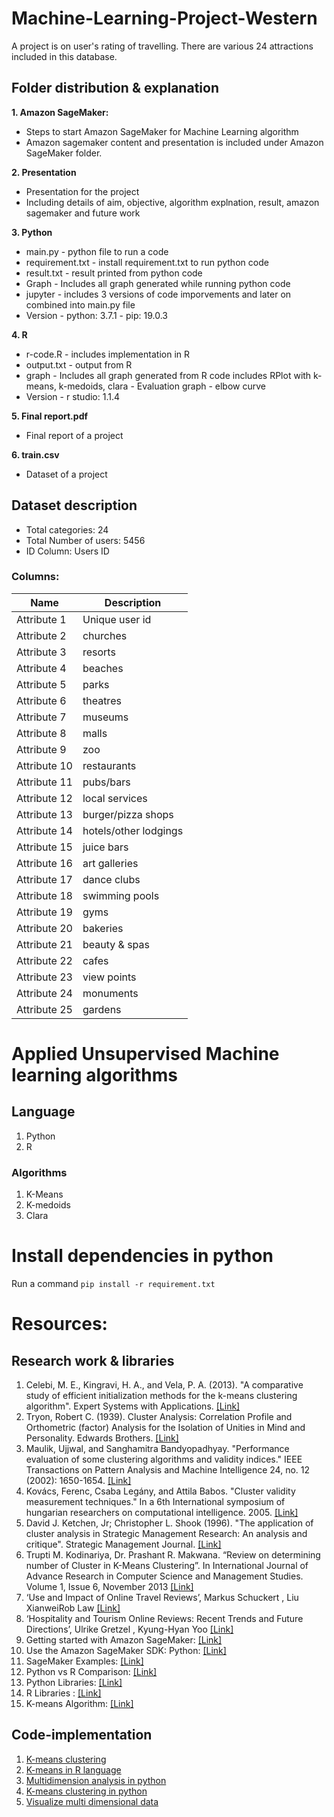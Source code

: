 # Machine-Learning-Project-Western

A project is on user's rating of travelling. There are various 24 attractions included in this database.

## Folder distribution & explanation

**1. Amazon SageMaker:**

- Steps to start Amazon SageMaker for Machine Learning algorithm
- Amazon sagemaker content and presentation is included under Amazon SageMaker folder.

**2. Presentation**

- Presentation for the project
- Including details of aim, objective, algorithm explnation, result, amazon sagemaker and future work

**3. Python**

- main.py - python file to run a code
- requirement.txt - install requirement.txt to run python code
- result.txt - result printed from python code
- Graph - Includes all graph generated while running python code
- jupyter - includes 3 versions of code imporvements and later on combined into main.py file
- Version - python: 3.7.1 - pip: 19.0.3

**4. R**

- r-code.R - includes implementation in R
- output.txt - output from R
- graph - Includes all graph generated from R code includes RPlot with k-means, k-medoids, clara - Evaluation graph - elbow curve
- Version - r studio: 1.1.4

**5. Final report.pdf**

- Final report of a project

**6. train.csv**

- Dataset of a project

## Dataset description

- Total categories: 24
- Total Number of users: 5456
- ID Column: Users ID

### Columns:

| Name | Description |
| --- | --- |
| Attribute 1 | Unique user id |
| Attribute 2 | churches |
| Attribute 3 | resorts |
| Attribute 4 | beaches |
| Attribute 5 | parks |
| Attribute 6 | theatres |
| Attribute 7 | museums |
| Attribute 8 | malls |
| Attribute 9 | zoo |
| Attribute 10 | restaurants |
| Attribute 11 | pubs/bars |
| Attribute 12 | local services |
| Attribute 13 | burger/pizza shops |
| Attribute 14 | hotels/other lodgings |
| Attribute 15 | juice bars |
| Attribute 16 | art galleries |
| Attribute 17 | dance clubs |
| Attribute 18 | swimming pools |
| Attribute 19 | gyms |
| Attribute 20 | bakeries |
| Attribute 21 | beauty & spas |
| Attribute 22 | cafes |
| Attribute 23 | view points |
| Attribute 24 | monuments |
| Attribute 25 | gardens |

# Applied Unsupervised Machine learning algorithms

## Language

1. Python
2. R

### Algorithms

1. K-Means
2. K-medoids
3. Clara

# Install dependencies in python

Run a command `pip install -r requirement.txt`

# Resources:

## Research work & libraries

1. Celebi, M. E., Kingravi, H. A., and Vela, P. A. (2013). "A comparative study of efficient initialization methods for the k-means clustering algorithm". Expert Systems with Applications. [[Link]](https://arxiv.org/abs/1209.1960)
2. Tryon, Robert C. (1939). Cluster Analysis: Correlation Profile and Orthometric (factor) Analysis for the Isolation of Unities in Mind and Personality. Edwards Brothers. [[Link]](https://www.scirp.org/(S(i43dyn45teexjx455qlt3d2q))/reference/ReferencesPapers.aspx?ReferenceID=1866589)
3. Maulik, Ujjwal, and Sanghamitra Bandyopadhyay. "Performance evaluation of some clustering algorithms and validity indices." IEEE Transactions on Pattern Analysis and Machine Intelligence 24, no. 12 (2002): 1650-1654. [[Link]](https://pdfs.semanticscholar.org/3f78/ef83659c501e84b9c9be88d0a85081c42de6.pdf)
4. Kovács, Ferenc, Csaba Legány, and Attila Babos. "Cluster validity measurement techniques." In a 6th International symposium of hungarian researchers on computational intelligence. 2005. [[Link]](https://imada.sdu.dk/Research/EDML/)
5. David J. Ketchen, Jr; Christopher L. Shook (1996). "The application of cluster analysis in Strategic Management Research: An analysis and critique". Strategic Management Journal. [[Link]](https://onlinelibrary.wiley.com/doi/abs/10.1002/%28SICI%291097-0266%28199606%2917:6%3C441::AID-SMJ819%3E3.0.CO;2-G)
6. Trupti M. Kodinariya, Dr. Prashant R. Makwana. “Review on determining number of Cluster in K-Means Clustering”. In International Journal of Advance Research in Computer Science and Management Studies. Volume 1, Issue 6, November 2013 [[Link]](http://docplayer.net/22058503-Review-on-determining-number-of-cluster-in-k-means-clustering.html)
7. ‘Use and Impact of Online Travel Reviews’, Markus Schuckert , Liu XianweiRob Law [[Link]](https://ieeexplore.ieee.org/document/8635080)
8. ‘Hospitality and Tourism Online Reviews: Recent Trends and Future Directions’, Ulrike Gretzel , Kyung-Hyan Yoo [[Link]](https://www.researchgate.net/publication/221357282_Use_and_Impact_of_Online_Travel_Reviews)
9. Getting started with Amazon SageMaker: [[Link]](https://aws.amazon.com/sagemaker/)
10. Use the Amazon SageMaker SDK: Python: [[Link]](https://github.com/aws/sagemaker-python-sdk)
11. SageMaker Examples: [[Link]](https://github.com/awslabs/amazon-sagemakerexamples)
12. Python vs R Comparison: [[Link]](https://www.dataquest.io/blog/python-vs-r/)
13. Python Libraries: [[Link]](https://docs.python.org/3/library/)
14. R Libraries : [[Link]](https://www.datacamp.com/community/tutorials/r-packages-guide)
15. K-means Algorithm: [[Link]](https://towardsdatascience.com/understanding-k-means-clustering-in-machine-learning-6a6e67336aa1)

## Code-implementation

1. [K-means clustering](https://mubaris.com/posts/kmeans-clustering/)
2. [K-means in R language](https://www.datacamp.com/community/tutorials/k-means-clustering-r)
3. [Multidimension analysis in python](https://www.geeksforgeeks.org/multidimensional-data-analysis-in-python/)
4. [K-means clustering in python](https://stepupanalytics.com/k-means-clustering-algorithm/)
5. [Visualize multi dimensional data](https://towardsdatascience.com/the-art-of-effective-visualization-of-multi-dimensional-data-6c7202990c57)
